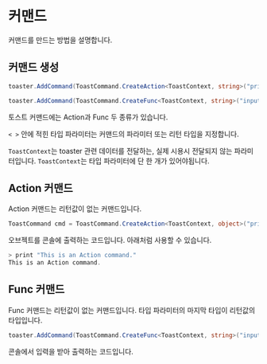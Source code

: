 # 커맨드

커맨드를 만드는 방법을 설명합니다.

## 커맨드 생성

```cs
toaster.AddCommand(ToastCommand.CreateAction<ToastContext, string>("print", (ctx, x) => Console.WriteLine(x)));

toaster.AddCommand(ToastCommand.CreateFunc<ToastContext, string>("input", (ctx) => Console.ReadLine()));
```

토스트 커맨드에는 Action과 Func 두 종류가 있습니다.

`< >` 안에 적힌 타입 파라미터는 커맨드의 파라미터 또는 리턴 타입을 지정합니다.

`ToastContext`는 toaster 관련 데이터를 전달하는, 실제 시용시 전달되지 않는 파라미터입니다. `ToastContext`는 타입 파라미터에 단 한 개가 있어야됩니다.

## Action 커맨드

Action 커맨드는 리턴값이 없는 커맨드입니다.

```cs
ToastCommand cmd = ToastCommand.CreateAction<ToastContext, object>("print", (ctx, x) => Console.WriteLine(x));
```
오브젝트를 콘솔에 출력하는 코드입니다. 아래처럼 사용할 수 있습니다.
```js
> print "This is an Action command."
This is an Action command.
```

## Func 커맨드

Func 커맨드는 리턴값이 없는 커맨드입니다.
타입 파라미터의 마지막 타입이 리턴값의 타입입니다.

```cs
toaster.AddCommand(ToastCommand.CreateFunc<ToastContext, string>("input", (ctx) => Console.ReadLine()));
```
콘솔에서 입력을 받아 출력하는 코드입니다.